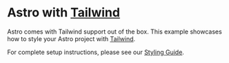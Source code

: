 # Astro with [Tailwind](https://tailwindcss.com)

Astro comes with Tailwind support out of the box. This example showcases how to style your Astro project with [Tailwind](https://tailwindcss.com).

For complete setup instructions, please see our [Styling Guide](https://github.com/snowpackjs/astro/blob/main/docs/styling.md#-tailwind).
